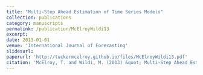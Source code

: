 ```yaml
---
title: "Multi-Step Ahead Estimation of Time Series Models"
collection: publications
category: manuscripts
permalink: /publication/McElroyWildi13
excerpt: 
date: 2013-01-01
venue: 'International Journal of Forecasting'
slidesurl: 
paperurl: 'http://tuckermcelroy.github.io/files/McElroyWildi13.pdf'
citation: 'McElroy, T. and Wildi, M. (2013) &quot; Multi-Step Ahead Estimation of Time Series Models.&quot; <i>International Journal of Forecasting</i> 29, 378–394.'
---
```

